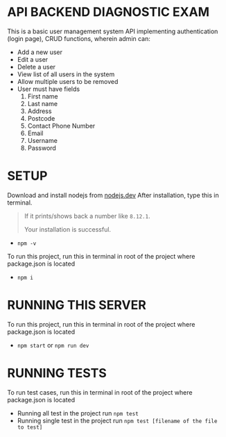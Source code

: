 # API BACKEND DIAGNOSTIC EXAM

This is a basic user management system API implementing authentication (login page), CRUD functions, wherein admin can:

- Add a new user
- Edit a user
- Delete a user
- View list of all users in the system
- Allow multiple users to be removed
- User must have fields
  1. First name
  2. Last name
  3. Address
  4. Postcode
  5. Contact Phone Number
  6. Email
  7. Username
  8. Password

# SETUP

Download and install nodejs from [nodejs.dev](https://nodejs.dev/download)
After installation, type this in terminal.

> If it prints/shows back a number like `8.12.1`.
>
> Your installation is successful.

- `npm -v`

To run this project, run this in terminal in root of the project where package.json is located

- `npm i`

# RUNNING THIS SERVER

To run this project, run this in terminal in root of the project where package.json is located

- `npm start` or `npm run dev`

# RUNNING TESTS

To run test cases, run this in terminal in root of the project where package.json is located

- Running all test in the project run `npm test`
- Running single test in the project run `npm test [filename of the file to test]`
